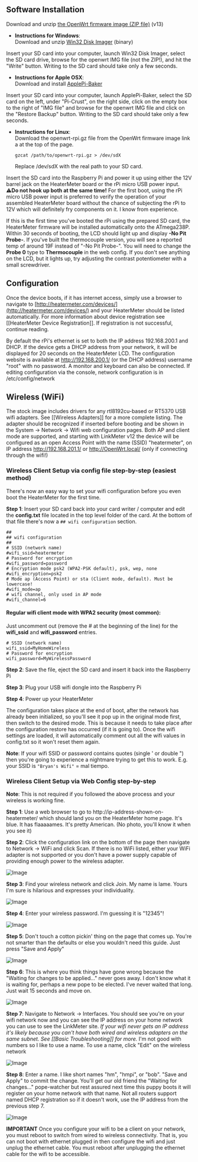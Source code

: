 ## Software Installation

Download and unzip [the OpenWrt firmware image (ZIP file)](http://heatermeter.com/devel/release/bcm2708/13/) (v13)

* **Instructions for Windows**:  
 Download and unzip [Win32 Disk Imager](http://sourceforge.net/projects/win32diskimager/files/latest/download?source=files) (binary)

 Insert your SD card into your computer, launch Win32 Disk Imager, select the SD card drive, browse for the openwrt IMG file (not the ZIP!), and hit the "Write" button. Writing to the SD card should take only a few seconds. 

* **Instructions for Apple OSX**:  
 Download and install [ApplePi-Baker](http://www.tweaking4all.com/hardware/raspberry-pi/macosx-apple-pi-baker/)

 Insert your SD card into your computer, launch ApplePi-Baker, select the SD card on the left, under "Pi-Crust", on the right side, click on the empty box to the right of "IMG file" and browse for the openwrt IMG file and click on the "Restore Backup" button. Writing to the SD card should take only a few seconds. 

* **Instructions for Linux**:  
  Download the openwrt-rpi.gz file from the OpenWrt firmware image link a at the top of the page.

  `gzcat /path/to/openwrt-rpi.gz > /dev/sdX`

  Replace /dev/sdX with the real path to your SD card.

Insert the SD card into the Raspberry Pi and power it up using either the 12V barrel jack on the HeaterMeter board or the rPi micro USB power input. :warning:**Do not hook up both at the same time!** For the first boot, using the rPi micro USB power input is preferred to verify the operation of your assembled HeaterMeter board without the chance of subjecting the rPi to 12V which will definitely fry components on it. I know from experience.

If this is the first time you've booted the rPi using the prepared SD card, the HeaterMeter firmware will be installed automatically onto the ATmega238P.  Within 30 seconds of booting, the LCD should light up and display **-No Pit Probe-**.  If you've built the thermocouple version, you will see a reported temp of around 19F instead of "-No Pit Probe-".  You will need to change the **Probe 0** type to **Thermocouple** in the web config.  If you don't see anything on the LCD, but it lights up, try adjusting the contrast potentiometer with a small screwdriver.

## Configuration

Once the device boots, if it has internet access, simply use a browser to navigate to [http://heatermeter.com/devices/](http://heatermeter.com/devices/) and your HeaterMeter should be listed automatically. For more information about device registration see [[HeaterMeter Device Registration]]. If registration is not successful, continue reading.

By default the rPi's ethernet is set to both the IP address 192.168.200.1 and DHCP. If the device gets a DHCP address from your network, it will be displayed for 20 seconds on the HeaterMeter LCD. The configuration website is available at http://192.168.200.1/ (or the DHCP address) username "root" with no password. A monitor and keyboard can also be connected. If editing configuration via the console, network configuration is in /etc/config/network

## Wireless (WiFi)

The stock image includes drivers for any rtl8192cu-based or RT5370 USB wifi adapters. See [[Wireless Adapters]] for a more complete listing. The adapter should be recognized if inserted before booting and be shown in the System -> Network -> Wifi web configuration pages. Both AP and client mode are supported, and starting with LinkMeter v12 the device will be configured as an open Access Point with the name (SSID) "heatermeter", on IP address http://192.168.201.1/ or http://OpenWrt.local/ (only if connecting through the wifi!)

### Wireless Client Setup via config file step-by-step (easiest method)

There's now an easy way to set your wifi configuration before you even boot the HeaterMeter for the first time.

**Step 1**: Insert your SD card back into your card writer / computer and edit the **config.txt** file located in the top level folder of the card. At the bottom of that file there's now a `## wifi configuration` section.
```
##
## wifi configuration
##
# SSID (network name)
#wifi_ssid=heatermeter
# Password for encryption
#wifi_password=password
# Encryption mode psk2 (WPA2-PSK default), psk, wep, none
#wifi_encryption=psk2
# Mode ap (Access Point) or sta (Client mode, default). Must be lowercase!
#wifi_mode=ap
# wifi channel, only used in AP mode
#wifi_channel=6
```

#### Regular wifi client mode with WPA2 security (most common):
Just uncomment out (remove the # at the beginning of the line) for the **wifi_ssid** and **wifi_password** entries.
```
# SSID (network name)
wifi_ssid=MyHomeWireless
# Password for encryption
wifi_password=MyWirelessPassword
```
**Step 2**: Save the file, eject the SD card and insert it back into the Raspberry Pi

**Step 3**: Plug your USB wifi dongle into the Raspberry Pi

**Step 4**: Power up your HeaterMeter

The configuration takes place at the end of boot, after the network has already been initialized, so you'll see it pop up in the original mode first, then switch to the desired mode. This is because it needs to take place after the configuration restore has occurred (if it is going to). Once the wifi settings are loaded, it will automatically comment out all the wifi values in config.txt so it won't reset them again. 

**Note**: If your wifi SSID or password contains quotes (single ' or double ") then you're going to experience a nightmare trying to get this to work. E.g. your SSID is `"Bryan's Wifi"` = mal tiempo.

### Wireless Client Setup via Web Config step-by-step 

**Note**: This is not required if you followed the above process and your wireless is working fine.

**Step 1**: Use a web browser to go to http://ip-address-shown-on-heatermeter/ which should land you on the HeaterMeter home page. It's blue. It has flaaaaames. It's pretty American. (No photo, you'll know it when you see it)

**Step 2**: Click the configuration link on the bottom of the page then navigate to Network -> WiFi and click Scan. If there is no WiFi listed, either your WiFi adapter is not supported or you don't have a power supply capable of providing enough power to the wireless adapter.

![Image](http://capnbry.net/~bmayland/fi/bbq/hm-wifi-1.png)

**Step 3**: Find your wireless network and click Join. My name is lame. Yours I'm sure is hilarious and expresses your individuality.

![Image](http://capnbry.net/~bmayland/fi/bbq/hm-wifi-2.png)

**Step 4**: Enter your wireless password. I'm guessing it is "12345"!

![Image](http://capnbry.net/~bmayland/fi/bbq/hm-wifi-3.png)

**Step 5**: Don't touch a cotton pickin' thing on the page that comes up. You're not smarter than the defaults or else you wouldn't need this guide. Just press "Save and Apply"

![Image](http://capnbry.net/~bmayland/fi/bbq/hm-wifi-4.png)

**Step 6**: This is where you think things have gone wrong because the "Waiting for changes to be applied..." never goes away. I don't know what it is waiting for, perhaps a new pope to be elected. I've never waited that long. Just wait 15 seconds and move on.

![Image](http://capnbry.net/~bmayland/fi/bbq/hm-wifi-5.png)

**Step 7**: Navigate to Network -> Interfaces. You should see you're on your wifi network now and you can see the IP address on your home network you can use to see the LinkMeter site. *If your wifi never gets an IP address it's likely because you can't have both wired and wireless adapters on the same subnet. See [[Basic Troubleshooting]] for more.* I'm not good with numbers so I like to use a name. To use a name, click "Edit" on the wireless network

![Image](http://capnbry.net/~bmayland/fi/bbq/hm-wifi-6.png)

**Step 8**: Enter a name. I like short names "hm", "hmpi", or "bob". "Save and Apply" to commit the change. You'll get our old friend the "Waiting for changes..." pope-watcher but rest assured next time this puppy boots it will register on your home network with that name. Not all routers support named DHCP registration so if it doesn't work, use the IP address from the previous step 7.

![Image](http://capnbry.net/~bmayland/fi/bbq/hm-wifi-7.png)

**IMPORTANT** Once you configure your wifi to be a client on your network, you must reboot to switch from wired to wireless connectivity. That is, you can not boot with ethernet plugged in then configure the wifi and just unplug the ethernet cable. You must reboot after unplugging the ethernet cable for the wifi to be accessible.